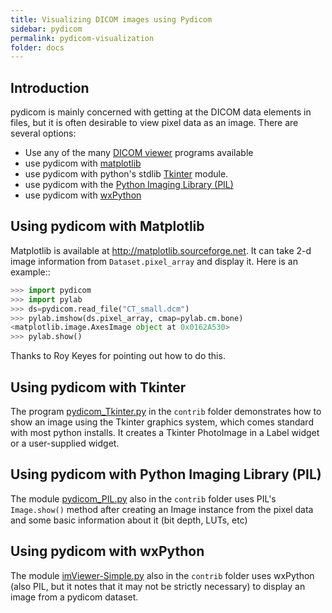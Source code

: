 ```yaml
---
title: Visualizing DICOM images using Pydicom
sidebar: pydicom
permalink: pydicom-visualization
folder: docs
---
```



## Introduction

pydicom is mainly concerned with getting at the DICOM data elements in files,
but it is often desirable to view pixel data as an image.
There are several options:

  * Use any of the many [DICOM viewer](http://www.dclunie.com/medical-image-faq/html/part8.html#DICOMFileConvertorsAndViewers)
    programs available
  * use pydicom with [matplotlib](http://matplotlib.sourceforge.net)
  * use pydicom with python's stdlib [Tkinter](https://docs.python.org/3.4/library/tkinter.html) module.
  * use pydicom with the [Python Imaging Library (PIL)](http://www.pythonware.com/products/pil/)
  * use pydicom with [wxPython](http://www.wxpython.org/)

## Using pydicom with Matplotlib

Matplotlib is available at <a href="http://matplotlib.sourceforge.net/" target="_blank">http://matplotlib.sourceforge.net</a>. 
It can take 2-d image information from `Dataset.pixel_array` and display it. Here is an example::

```python
>>> import pydicom
>>> import pylab
>>> ds=pydicom.read_file("CT_small.dcm")
>>> pylab.imshow(ds.pixel_array, cmap=pylab.cm.bone)
<matplotlib.image.AxesImage object at 0x0162A530>
>>> pylab.show()
```

Thanks to Roy Keyes for pointing out how to do this.


## Using pydicom with Tkinter

The program [pydicom_Tkinter.py](https://github.com/pydicom/pydicom/blob/master/pydicom/contrib/pydicom_Tkinter.py) in the `contrib` folder demonstrates how to show an image using the
Tkinter graphics system, which comes standard with most python installs. It creates a Tkinter PhotoImage in a Label widget or a user-supplied widget.

## Using pydicom with Python Imaging Library (PIL)

The module [pydicom_PIL.py](https://github.com/pydicom/pydicom/blob/master/pydicom/contrib/pydicom_PIL.py) also in the `contrib` folder uses PIL's `Image.show()` method after creating an Image instance from the pixel data and some basic information about it (bit depth, LUTs, etc)

## Using pydicom with wxPython

The module [imViewer-Simple.py](https://github.com/pydicom/pydicom/blob/master/pydicom/contrib/imViewer_Simple.py) also in the `contrib` folder uses wxPython (also PIL, but it notes that it
may not be strictly necessary) to display an image from a pydicom dataset.
